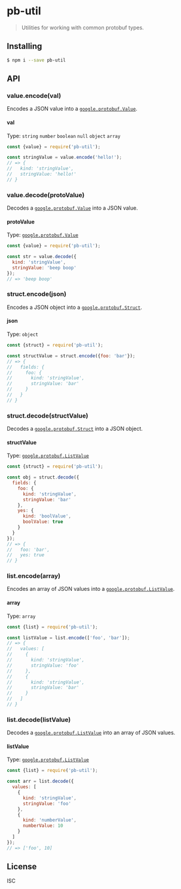 # pb-util

> Utilities for working with common protobuf types.

## Installing

```sh
$ npm i --save pb-util
```

## API

### value.encode(val)

Encodes a JSON value into a [`google.protobuf.Value`][pb-value].

#### val

Type: `string` `number` `boolean` `null` `object` `array`

```js
const {value} = require('pb-util');

const stringValue = value.encode('hello!');
// => {
//   kind: 'stringValue',
//   stringValue: 'hello!'
// }
```

### value.decode(protoValue)

Decodes a [`google.protobuf.Value`][pb-value] into a JSON value.

#### protoValue

Type: [`google.protobuf.Value`][pb-value]

```js
const {value} = require('pb-util');

const str = value.decode({
  kind: 'stringValue',
  stringValue: 'beep boop'
});
// => 'beep boop'
```

### struct.encode(json)

Encodes a JSON object into a [`google.protobuf.Struct`][pb-struct].

#### json

Type: `object`

```js
const {struct} = require('pb-util');

const structValue = struct.encode({foo: 'bar'});
// => {
//   fields: {
//     foo: {
//       kind: 'stringValue',
//       stringValue: 'bar'
//     }
//   }
// }
```

### struct.decode(structValue)

Decodes a [`google.protobuf.Struct`][pb-struct] into a JSON object.

#### structValue

Type: [`google.protobuf.ListValue`][pb-list]

```js
const {struct} = require('pb-util');

const obj = struct.decode({
  fields: {
    foo: {
      kind: 'stringValue',
      stringValue: 'bar'
    },
    yes: {
      kind: 'boolValue',
      boolValue: true
    }
  }
});
// => {
//   foo: 'bar',
//   yes: true
// }
```

### list.encode(array)

Encodes an array of JSON values into a [`google.protobuf.ListValue`][pb-list].

#### array

Type: `array`

```js
const {list} = require('pb-util');

const listValue = list.encode(['foo', 'bar']);
// => {
//   values: [
//     {
//       kind: 'stringValue',
//       stringValue: 'foo'
//     },
//     {
//       kind: 'stringValue',
//       stringValue: 'bar'
//     }
//   ]
// }
```

### list.decode(listValue)

Decodes a [`google.protobuf.ListValue`][pb-list] into an array of JSON values.

#### listValue

Type: [`google.protobuf.ListValue`][pb-list]

```js
const {list} = require('pb-util');

const arr = list.decode({
  values: [
    {
      kind: 'stringValue',
      stringValue: 'foo'
    },
    {
      kind: 'numberValue',
      numberValue: 10
    }
  ]
});
// => ['foo', 10]
```

## License

ISC

[pb-value]: https://developers.google.com/protocol-buffers/docs/reference/google.protobuf#google.protobuf.Value
[pb-list]: https://developers.google.com/protocol-buffers/docs/reference/google.protobuf#listvalue
[pb-struct]: https://developers.google.com/protocol-buffers/docs/reference/google.protobuf#struct
